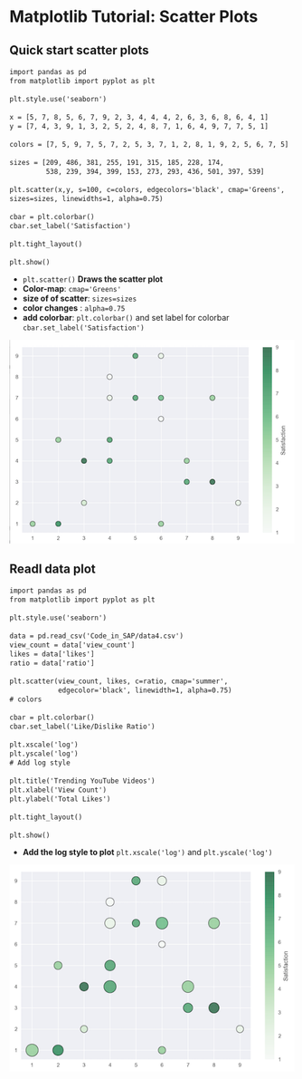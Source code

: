 # Matplotlib Tutorial: Scatter Plots

## Quick start scatter plots

```
import pandas as pd
from matplotlib import pyplot as plt

plt.style.use('seaborn')

x = [5, 7, 8, 5, 6, 7, 9, 2, 3, 4, 4, 4, 2, 6, 3, 6, 8, 6, 4, 1]
y = [7, 4, 3, 9, 1, 3, 2, 5, 2, 4, 8, 7, 1, 6, 4, 9, 7, 7, 5, 1]

colors = [7, 5, 9, 7, 5, 7, 2, 5, 3, 7, 1, 2, 8, 1, 9, 2, 5, 6, 7, 5]

sizes = [209, 486, 381, 255, 191, 315, 185, 228, 174,
         538, 239, 394, 399, 153, 273, 293, 436, 501, 397, 539]
         
plt.scatter(x,y, s=100, c=colors, edgecolors='black', cmap='Greens', sizes=sizes, linewidths=1, alpha=0.75)

cbar = plt.colorbar()
cbar.set_label('Satisfaction')

plt.tight_layout()

plt.show()
```

* `plt.scatter()` **Draws the scatter plot**
* **Color-map**: `cmap='Greens'` 
* **size of of scatter**: `sizes=sizes`
* **color changes** : `alpha=0.75` 
* **add colorbar**: `plt.colorbar()` and set label for colorbar `cbar.set_label('Satisfaction')`

![Alt Image Text](images/46_1.png "Body image")

## Readl data plot

```
import pandas as pd
from matplotlib import pyplot as plt

plt.style.use('seaborn')

data = pd.read_csv('Code_in_SAP/data4.csv')
view_count = data['view_count']
likes = data['likes']
ratio = data['ratio']

plt.scatter(view_count, likes, c=ratio, cmap='summer',
            edgecolor='black', linewidth=1, alpha=0.75)
# colors 

cbar = plt.colorbar()
cbar.set_label('Like/Dislike Ratio')

plt.xscale('log')
plt.yscale('log')
# Add log style

plt.title('Trending YouTube Videos')
plt.xlabel('View Count')
plt.ylabel('Total Likes')

plt.tight_layout()

plt.show()
```

* **Add the log style to plot** `plt.xscale('log')` and `plt.yscale('log')`

![Alt Image Text](images/46_2.png "Body image")






